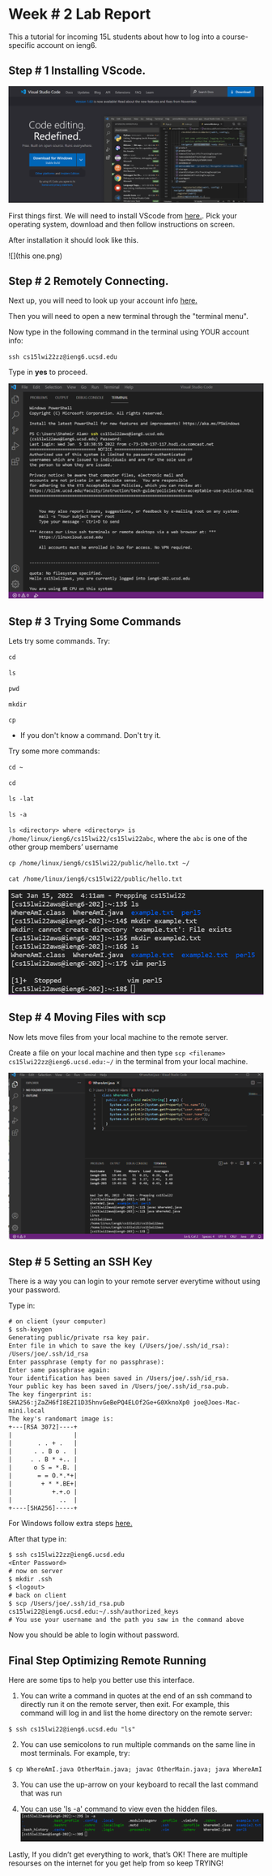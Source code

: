# Week # 2 Lab Report

This a tutorial for incoming 15L students about how to log into a course-specific account on ieng6.

## Step # 1 Installing VScode.

![](SS1.png)

First things first. We will need to install VScode from [here.](https://code.visualstudio.com/). Pick your operating system, download and then follow instructions on screen.

After installation it should look like this.

![](this one.png)

## Step # 2 Remotely Connecting.

Next up, you will need to look up your account info [here.](https://sdacs.ucsd.edu/~icc/index.php)

Then you will need to open a new terminal through the "terminal menu".

Now type in the following command in the terminal using YOUR account info:

`ssh cs15lwi22zz@ieng6.ucsd.edu`

Type in __yes__ to proceed.

![](SS2.png)

## Step # 3 Trying Some Commands

Lets try some commands.
Try:

`cd` 

`ls`

`pwd`

`mkdir`

`cp`

* If you don't know a command. Don't try it.

Try some more commands:

`cd ~`

`cd`

`ls -lat`

`ls -a`

`ls <directory> where <directory> is /home/linux/ieng6/cs15lwi22/cs15lwi22abc`, where the `abc` is one of the other group members’ username

`cp /home/linux/ieng6/cs15lwi22/public/hello.txt ~/`

`cat /home/linux/ieng6/cs15lwi22/public/hello.txt`


![](SS3.png)

## Step # 4 Moving Files with scp

Now lets move files from your local machine to the remote server.

Create a file on your local machine and then type
 `scp <filename> cs15lwi22zz@ieng6.ucsd.edu:~/`
  in the terminal from your local machine.

![](SS4.png)

## Step # 5 Setting an SSH Key

There is a way you can login to your remote server everytime without using your password.

Type in:
```
# on client (your computer)
$ ssh-keygen
Generating public/private rsa key pair.
Enter file in which to save the key (/Users/joe/.ssh/id_rsa): /Users/joe/.ssh/id_rsa
Enter passphrase (empty for no passphrase): 
Enter same passphrase again: 
Your identification has been saved in /Users/joe/.ssh/id_rsa.
Your public key has been saved in /Users/joe/.ssh/id_rsa.pub.
The key fingerprint is:
SHA256:jZaZH6fI8E2I1D35hnvGeBePQ4ELOf2Ge+G0XknoXp0 joe@Joes-Mac-mini.local
The key's randomart image is:
+---[RSA 3072]----+
|                 |
|       . . + .   |
|      . . B o .  |
|     . . B * +.. |
|      o S = *.B. |
|       = = O.*.*+|
|        + * *.BE+|
|           +.+.o |
|             ..  |
+----[SHA256]-----+
```

For Windows follow extra steps [here.](https://docs.microsoft.com/en-us/windows-server/administration/openssh/openssh_keymanagement#user-key-generation)

After that type in:
```
$ ssh cs15lwi22zz@ieng6.ucsd.edu
<Enter Password>
# now on server
$ mkdir .ssh
$ <logout>
# back on client
$ scp /Users/joe/.ssh/id_rsa.pub cs15lwi22@ieng6.ucsd.edu:~/.ssh/authorized_keys
# You use your username and the path you saw in the command above
```

Now you should be able to login without password.

## Final Step Optimizing Remote Running

Here are some tips to help you better use this interface.


1. You can write a command in quotes at the end of an ssh command to directly run it on the remote server, then exit. For example, this command will log in and list the home directory on the remote server:

`$ ssh cs15lwi22@ieng6.ucsd.edu "ls"`

2. You can use semicolons to run multiple commands on the same line in most terminals. For example, try:

`$ cp WhereAmI.java OtherMain.java; javac OtherMain.java; java WhereAmI`

3. You can use the up-arrow on your keyboard to recall the last command that was run

4. You can use 'ls -a' command to view even the hidden files.
![](SS5.png)


Lastly, If you didn’t get everything to work, that’s OK! There are multiple resourses on the internet for you get help from so keep TRYING!